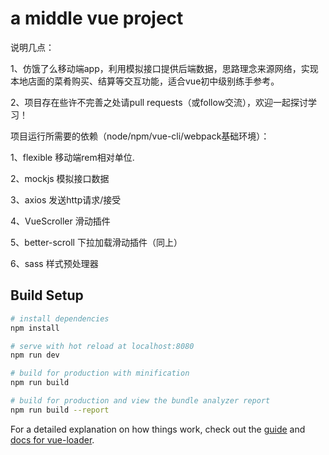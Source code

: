 # a middle vue project

> 
说明几点：
>
1、仿饿了么移动端app，利用模拟接口提供后端数据，思路理念来源网络，实现本地店面的菜肴购买、结算等交互功能，适合vue初中级别练手参考。
> 
2、项目存在些许不完善之处请pull requests（或follow交流），欢迎一起探讨学习！
> 
项目运行所需要的依赖（node/npm/vue-cli/webpack基础环境）：
>
 1、flexible 移动端rem相对单位.
 >
 2、mockjs 模拟接口数据
 >
 3、axios 发送http请求/接受
 >
 4、VueScroller 滑动插件
 >
 5、better-scroll 下拉加载滑动插件（同上）
 >
 6、sass 样式预处理器


## Build Setup

``` bash
# install dependencies
npm install

# serve with hot reload at localhost:8080
npm run dev

# build for production with minification
npm run build

# build for production and view the bundle analyzer report
npm run build --report
```

For a detailed explanation on how things work, check out the [guide](http://vuejs-templates.github.io/webpack/) and [docs for vue-loader](http://vuejs.github.io/vue-loader).
